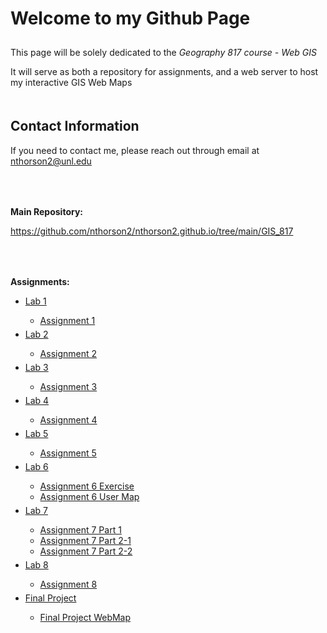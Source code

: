 <html>
	<head>
	</head>
	<body>
		<h1 style="padding-bottom: 10px;">Welcome to my Github Page</h1>
		<p>This page will be solely dedicated to the <i>Geography 817 course - Web GIS</i></p>
		<p>It will serve as both a repository for assignments, and a web server to host my interactive GIS Web Maps</p>
		<h2 style="padding-top: 20px;">Contact Information</h2>
		<p>If you need to contact me, please reach out through email at <a href="mailto:nthorson2@unl.edu">nthorson2@unl.edu</a></p>
		<p style="padding-top: 50px;"><b>Main Repository:</b></p>
		<a href="https://github.com/nthorson2/nthorson2.github.io/GIS_817">https://github.com/nthorson2/nthorson2.github.io/tree/main/GIS_817</a>
		<p style="padding-top: 50px;"><b>Assignments:</b></p>
		<ul>
			<li><a href="https://github.com/nthorson2/nthorson2.github.io/blob/main/GIS_817/Lab1">Lab 1</a></li>
				<ul>
					<li><a href="https://nthorson2.github.io/GIS_817/Lab1/index.html">Assignment 1</a></li>
				</ul>
			<li style="padding-top: 5px;"><a href="https://github.com/nthorson2/nthorson2.github.io/blob/main/GIS_817/Lab2">Lab 2</a></li>
				<ul>
					<li><a href="https://nthorson2.github.io/GIS_817/Lab2/index.html">Assignment 2</a></li>
				</ul>
			<li style="padding-top: 5px;"><a href="https://github.com/nthorson2/nthorson2.github.io/blob/main/GIS_817/Lab3">Lab 3</a></li>
				<ul>
					<li><a href="https://nthorson2.github.io/GIS_817/Lab3/src/index.html">Assignment 3</a></li>
				</ul>
			<li style="padding-top: 5px;"><a href="https://github.com/nthorson2/nthorson2.github.io/blob/main/GIS_817/Lab4">Lab 4</a></li>
				<ul>
					<li><a href="https://nthorson2.github.io/GIS_817/Lab4/index.html">Assignment 4</a></li>
				</ul>
			<li style="padding-top: 5px;"><a href="https://github.com/nthorson2/nthorson2.github.io/blob/main/GIS_817/Lab5">Lab 5</a></li>
				<ul>
					<li><a href="https://nthorson2.github.io/GIS_817/Lab5/index.html">Assignment 5</a></li>
				</ul>
			<li style="padding-top: 5px;"><a href="https://github.com/nthorson2/nthorson2.github.io/blob/main/GIS_817/Lab6">Lab 6</a></li>
				<ul>
					<li><a href="https://nthorson2.github.io/GIS_817/Lab6/Lab6_Exercise/index.html">Assignment 6 Exercise</a></li>
					<li><a href="https://nthorson2.github.io/GIS_817/Lab6/Lab6_UserMap/index.html">Assignment 6 User Map</a></li>
				</ul>
			<li style="padding-top: 5px;"><a href="https://github.com/nthorson2/nthorson2.github.io/blob/main/GIS_817/Lab7">Lab 7</a></li>
				<ul>
					<li><a href="https://nthorson2.github.io/GIS_817/Lab7/part1/index.html">Assignment 7 Part 1</a></li>
					<li><a href="https://nthorson2.github.io/GIS_817/Lab7/part2-1/index.html">Assignment 7 Part 2-1</a></li>
					<li><a href="https://nthorson2.github.io/GIS_817/Lab7/part2-2/index.html">Assignment 7 Part 2-2</a></li>
				</ul>
			<li style="padding-top: 5px;"><a href="https://github.com/nthorson2/nthorson2.github.io/blob/main/GIS_817/Lab8">Lab 8</a></li>
				<ul>
					<li><a href="https://nthorson2.github.io/GIS_817/Lab8/index.html">Assignment 8</a></li>
				</ul>
			<li style="padding-top: 5px;"><a href="https://github.com/nthorson2/nthorson2.github.io/blob/main/GIS_817/FinalProject">Final Project</a></li>
				<ul>
					<li><a href="https://nthorson2.github.io/GIS_817/FinalProject/index2.html">Final Project WebMap</a></li>
				</ul>
		</ul>
	</body>
</html>
